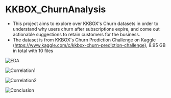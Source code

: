 # KKBOX_ChurnAnalysis

- This project aims to explore over KKBOX's Churn datasets in order to understand why users churn after subscriptions expire, and come out actionable suggestions to retain customers for the business. 
- The dataset is from KKBOX's Churn Prediction Challenge on Kaggle (https://www.kaggle.com/c/kkbox-churn-prediction-challenge), 8.95 GB in total with 10 files



![EDA](https://drive.google.com/uc?export=view&id=<1O5oHwVbM86a1CBXaWmbIg_dLTY3auVsq>)

![Correlation1](https://drive.google.com/uc?export=view&id=<1QKXcNaNHUz6Xu_uyNrFXXBC-ZX6zcRt_>)

![Correlation2](https://drive.google.com/uc?export=view&id=<1dD6sIwDMGsCBH542RrFhb9HPpmf2Esgt>)

![Conclusion](https://drive.google.com/uc?export=view&id=<1IWfqbxjsG4VX6576POiFTaY-6DvyMMij>)
